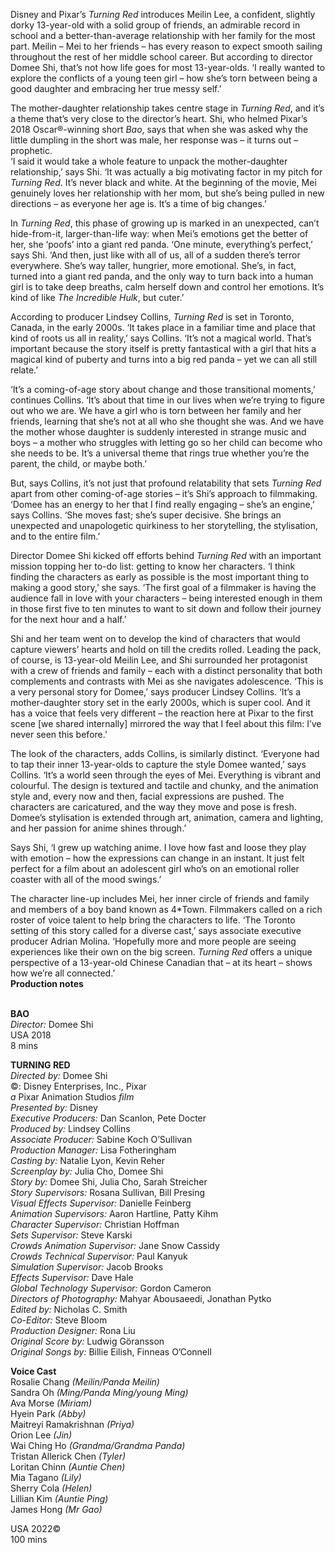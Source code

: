 
Disney and Pixar’s _Turning Red_ introduces Meilin Lee, a confident, slightly dorky 13-year-old with a solid group of friends, an admirable record in school and a better-than-average relationship with her family for the most part. Meilin – Mei to her friends – has every reason to expect smooth sailing throughout the rest of her middle school career. But according to director Domee Shi, that’s not how life goes for most 13-year-olds. ‘I really wanted to explore the conflicts of a young teen girl – how she’s torn between being a good daughter and embracing her true messy self.’

The mother-daughter relationship takes centre stage in _Turning Red_, and it’s a theme that’s very close to the director’s heart. Shi, who helmed Pixar’s 2018 Oscar®-winning short _Bao_, says that when she was asked why the little dumpling in the short was male, her response was – it turns out – prophetic.  
‘I said it would take a whole feature to unpack the mother-daughter relationship,’ says Shi. ‘It was actually a big motivating factor in my pitch for _Turning Red_. It’s never black and white. At the beginning of the movie, Mei genuinely loves her relationship with her mom, but she’s being pulled in new directions – as everyone her age is. It’s a time of big changes.’

In _Turning Red_, this phase of growing up is marked in an unexpected, can’t hide-from-it, larger-than-life way: when Mei’s emotions get the better of her, she ‘poofs’ into a giant red panda. ‘One minute, everything’s perfect,’ says Shi. ‘And then, just like with all of us, all of a sudden there’s terror everywhere. She’s way taller, hungrier, more emotional. She’s, in fact, turned into a giant red panda, and the only way to turn back into a human girl is to take deep breaths, calm herself down and control her emotions. It’s kind of like _The Incredible Hulk_, but cuter.’

According to producer Lindsey Collins, _Turning Red_ is set in Toronto, Canada, in the early 2000s. ‘It takes place in a familiar time and place that kind of roots us all in reality,’ says Collins. ‘It’s not a magical world. That’s important because the story itself is pretty fantastical with a girl that hits a magical kind of puberty and turns into a big red panda – yet we can all still relate.’

‘It’s a coming-of-age story about change and those transitional moments,’ continues Collins. ‘It’s about that time in our lives when we’re trying to figure out who we are. We have a girl who is torn between her family and her friends, learning that she’s not at all who she thought she was. And we have the mother whose daughter is suddenly interested in strange music and boys – a mother who struggles with letting go so her child can become who she needs to be. It’s a universal theme that rings true whether you’re the parent, the child, or maybe both.’

But, says Collins, it’s not just that profound relatability that sets _Turning Red_ apart from other coming-of-age stories – it’s Shi’s approach to filmmaking. ‘Domee has an energy to her that I find really engaging – she’s an engine,’ says Collins. ‘She moves fast; she’s super decisive. She brings an unexpected and unapologetic quirkiness to her storytelling, the stylisation, and to the  entire film.’

Director Domee Shi kicked off efforts behind _Turning Red_ with an important mission topping her to-do list: getting to know her characters. ‘I think finding the characters as early as possible is the most important thing to making a good story,’ she says. ‘The first goal of a filmmaker is having the audience fall in love with your characters – being interested enough in them in those first five to ten minutes to want to sit down and follow their journey for the next hour and a half.’

Shi and her team went on to develop the kind of characters that would capture viewers’ hearts and hold on till the credits rolled. Leading the pack, of course, is 13-year-old Meilin Lee, and Shi surrounded her protagonist with a crew of friends and family – each with a distinct personality that both complements and contrasts with Mei as she navigates adolescence. ‘This is a very personal story for Domee,’ says producer Lindsey Collins. ‘It’s a mother-daughter story set in the early 2000s, which is super cool. And it has a voice that feels very different – the reaction here at Pixar to the first scene [we shared internally] mirrored the way that I feel about this film: I’ve never seen this before.’

The look of the characters, adds Collins, is similarly distinct. ‘Everyone had to tap their inner 13-year-olds to capture the style Domee wanted,’ says Collins. ‘It’s a world seen through the eyes of Mei. Everything is vibrant and colourful. The design is textured and tactile and chunky, and the animation style and, every now and then, facial expressions are pushed. The characters are caricatured, and the way they move and pose is fresh. Domee’s stylisation is extended through art, animation, camera and lighting, and her passion for anime shines through.’

Says Shi, ‘I grew up watching anime. I love how fast and loose they play with emotion – how the expressions can change in an instant. It just felt perfect for a film about an adolescent girl who’s on an emotional roller coaster with all of the mood swings.’

The character line-up includes Mei, her inner circle of friends and family and members of a boy band known as 4*Town. Filmmakers called on a rich roster of voice talent to help bring the characters to life. ‘The Toronto setting of this story called for a diverse cast,’ says associate executive producer Adrian Molina. ‘Hopefully more and more people are seeing experiences like their own on the big screen. _Turning Red_ offers a unique perspective of a 13-year-old Chinese Canadian that – at its heart – shows how we’re all connected.’  
**Production notes**
<br><br>

**BAO**<br>
_Director:_ Domee Shi<br>
USA 2018<br>
8 mins<br>

**TURNING RED**<br>
_Directed by:_ Domee Shi<br>
©: Disney Enterprises, Inc., Pixar<br>
_a_ Pixar Animation Studios _film_<br>
_Presented by:_ Disney<br>
_Executive Producers:_ Dan Scanlon, Pete Docter<br>
_Produced by:_ Lindsey Collins<br>
_Associate Producer:_ Sabine Koch O’Sullivan<br>
_Production Manager:_ Lisa Fotheringham<br>
_Casting by:_ Natalie Lyon, Kevin Reher<br>
_Screenplay by:_ Julia Cho, Domee Shi<br>
_Story by:_ Domee Shi, Julia Cho, Sarah Streicher<br>
_Story Supervisors:_ Rosana Sullivan, Bill Presing<br>
_Visual Effects Supervisor:_ Danielle Feinberg<br>
_Animation Supervisors:_ Aaron Hartline, Patty Kihm<br>
_Character Supervisor:_ Christian Hoffman<br>
_Sets Supervisor:_ Steve Karski<br>
_Crowds Animation Supervisor:_ Jane Snow Cassidy<br>
_Crowds Technical Supervisor:_ Paul Kanyuk<br>
_Simulation Supervisor:_ Jacob Brooks<br>
_Effects Supervisor:_ Dave Hale<br>
_Global Technology Supervisor:_ Gordon Cameron<br>
_Directors of Photography:_ Mahyar Abousaeedi, Jonathan Pytko<br>
_Edited by:_ Nicholas C. Smith<br>
_Co-Editor:_ Steve Bloom<br>
_Production Designer:_ Rona Liu<br>
_Original Score by:_ Ludwig Göransson<br>
_Original Songs by:_ Billie Eilish, Finneas O’Connell<br>

**Voice Cast**<br>
Rosalie Chang _(Meilin/Panda Meilin)_<br>
Sandra Oh _(Ming/Panda Ming/young Ming)_<br>
Ava Morse _(Miriam)_<br>
Hyein Park _(Abby)_<br>
Maitreyi Ramakrishnan _(Priya)_<br>
Orion Lee _(Jin)_<br>
Wai Ching Ho _(Grandma/Grandma Panda)_<br>
Tristan Allerick Chen _(Tyler)_<br>
Loritan Chinn _(Auntie Chen)_<br>
Mia Tagano _(Lily)_<br>
Sherry Cola _(Helen)_<br>
Lillian Kim _(Auntie Ping)_<br>
James Hong _(Mr Gao)_<br>

USA 2022©<br>
100 mins<br>
<br>
<!--stackedit_data:
eyJoaXN0b3J5IjpbMjY5NjU3ODI4XX0=
-->